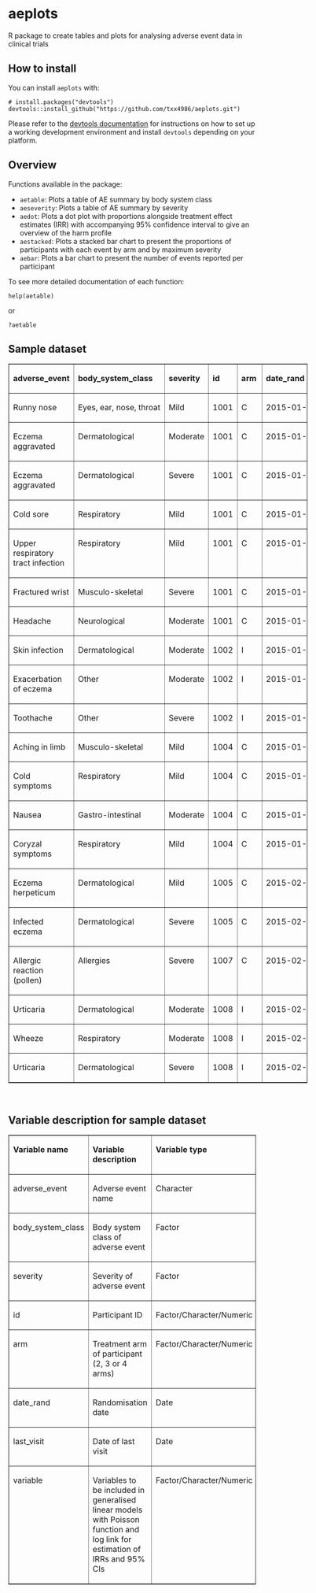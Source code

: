 # aeplots
R package to create tables and plots for analysing adverse event data in clinical trials

## How to install
You can install `aeplots` with:
```
# install.packages("devtools")
devtools::install_github("https://github.com/txx4986/aeplots.git")
```

Please refer to the [devtools documentation](https://www.r-project.org/nosvn/pandoc/devtools.html) for instructions on how to set up a working development environment and install `devtools` depending on your platform.

## Overview
Functions available in the package:

-   `aetable`: Plots a table of AE summary by body system class
-   `aeseverity`: Plots a table of AE summary by severity
-   `aedot`: Plots a dot plot with proportions alongside treatment effect estimates (IRR) with accompanying 95% confidence interval to give an overview of the harm profile
-   `aestacked`: Plots a stacked bar chart to present the proportions of participants with each event by arm and by maximum severity
-   `aebar`: Plots a bar chart to present the number of events reported per participant

To see more detailed documentation of each function:
```
help(aetable)
```
or
```
?aetable
```

## Sample dataset
<table style="width: 609px;" border="1" cellspacing="0" cellpadding="0">
<tbody>
<tr>
<td valign="top" width="84">
<p><strong>adverse_event</strong></p>
</td>
<td valign="top" nowrap="nowrap" width="123">
<p><strong>body_system_class</strong></p>
</td>
<td valign="top" width="61">
<p><strong>severity</strong></p>
</td>
<td valign="top" nowrap="nowrap" width="37">
<p><strong>id</strong></p>
</td>
<td valign="top" nowrap="nowrap" width="33">
<p><strong>arm</strong></p>
</td>
<td valign="top" nowrap="nowrap" width="81">
<p><strong>date_rand</strong></p>
</td>
<td valign="top" nowrap="nowrap" width="72">
<p><strong>last_visit</strong></p>
</td>
<td valign="top" width="58">
<p><strong>variable1</strong></p>
</td>
<td valign="top" width="58">
<p><strong>variable2</strong></p>
</td>
</tr>
<tr>
<td valign="top" width="84">
<p>Runny nose</p>
</td>
<td valign="top" nowrap="nowrap" width="123">
<p>Eyes, ear, nose, throat</p>
</td>
<td valign="top" width="61">
<p>Mild</p>
</td>
<td valign="top" nowrap="nowrap" width="37">
<p>1001</p>
</td>
<td valign="top" nowrap="nowrap" width="33">
<p>C</p>
</td>
<td valign="top" nowrap="nowrap" width="81">
<p>2015-01-15</p>
</td>
<td valign="top" nowrap="nowrap" width="72">
<p>2015-12-23</p>
</td>
<td valign="top" width="58">
<p>1</p>
</td>
<td valign="top" width="58">
<p>234</p>
</td>
</tr>
<tr>
<td valign="top" width="84">
<p>Eczema aggravated</p>
</td>
<td valign="top" nowrap="nowrap" width="123">
<p>Dermatological</p>
</td>
<td valign="top" width="61">
<p>Moderate</p>
</td>
<td valign="top" nowrap="nowrap" width="37">
<p>1001</p>
</td>
<td valign="top" nowrap="nowrap" width="33">
<p>C</p>
</td>
<td valign="top" nowrap="nowrap" width="81">
<p>2015-01-15</p>
</td>
<td valign="top" nowrap="nowrap" width="72">
<p>2015-12-23</p>
</td>
<td valign="top" width="58">
<p>1</p>
</td>
<td valign="top" width="58">
<p>234</p>
</td>
</tr>
<tr>
<td valign="top" width="84">
<p>Eczema aggravated</p>
</td>
<td valign="top" nowrap="nowrap" width="123">
<p>Dermatological</p>
</td>
<td valign="top" width="61">
<p>Severe</p>
</td>
<td valign="top" nowrap="nowrap" width="37">
<p>1001</p>
</td>
<td valign="top" nowrap="nowrap" width="33">
<p>C</p>
</td>
<td valign="top" nowrap="nowrap" width="81">
<p>2015-01-15</p>
</td>
<td valign="top" nowrap="nowrap" width="72">
<p>2015-12-23</p>
</td>
<td valign="top" width="58">
<p>1</p>
</td>
<td valign="top" width="58">
<p>234</p>
</td>
</tr>
<tr>
<td valign="top" width="84">
<p>Cold sore</p>
</td>
<td valign="top" nowrap="nowrap" width="123">
<p>Respiratory</p>
</td>
<td valign="top" width="61">
<p>Mild</p>
</td>
<td valign="top" nowrap="nowrap" width="37">
<p>1001</p>
</td>
<td valign="top" nowrap="nowrap" width="33">
<p>C</p>
</td>
<td valign="top" nowrap="nowrap" width="81">
<p>2015-01-15</p>
</td>
<td valign="top" nowrap="nowrap" width="72">
<p>2015-12-23</p>
</td>
<td valign="top" width="58">
<p>1</p>
</td>
<td valign="top" width="58">
<p>234</p>
</td>
</tr>
<tr>
<td valign="top" width="84">
<p>Upper respiratory tract infection</p>
</td>
<td valign="top" nowrap="nowrap" width="123">
<p>Respiratory</p>
</td>
<td valign="top" width="61">
<p>Mild</p>
</td>
<td valign="top" nowrap="nowrap" width="37">
<p>1001</p>
</td>
<td valign="top" nowrap="nowrap" width="33">
<p>C</p>
</td>
<td valign="top" nowrap="nowrap" width="81">
<p>2015-01-15</p>
</td>
<td valign="top" nowrap="nowrap" width="72">
<p>2015-12-23</p>
</td>
<td valign="top" width="58">
<p>1</p>
</td>
<td valign="top" width="58">
<p>234</p>
</td>
</tr>
<tr>
<td valign="top" width="84">
<p>Fractured wrist</p>
</td>
<td valign="top" nowrap="nowrap" width="123">
<p>Musculo-skeletal</p>
</td>
<td valign="top" width="61">
<p>Severe</p>
</td>
<td valign="top" nowrap="nowrap" width="37">
<p>1001</p>
</td>
<td valign="top" nowrap="nowrap" width="33">
<p>C</p>
</td>
<td valign="top" nowrap="nowrap" width="81">
<p>2015-01-15</p>
</td>
<td valign="top" nowrap="nowrap" width="72">
<p>2015-12-23</p>
</td>
<td valign="top" width="58">
<p>1</p>
</td>
<td valign="top" width="58">
<p>234</p>
</td>
</tr>
<tr>
<td valign="top" width="84">
<p>Headache</p>
</td>
<td valign="top" nowrap="nowrap" width="123">
<p>Neurological</p>
</td>
<td valign="top" width="61">
<p>Moderate</p>
</td>
<td valign="top" nowrap="nowrap" width="37">
<p>1001</p>
</td>
<td valign="top" nowrap="nowrap" width="33">
<p>C</p>
</td>
<td valign="top" nowrap="nowrap" width="81">
<p>2015-01-15</p>
</td>
<td valign="top" nowrap="nowrap" width="72">
<p>2015-12-23</p>
</td>
<td valign="top" width="58">
<p>1</p>
</td>
<td valign="top" width="58">
<p>234</p>
</td>
</tr>
<tr>
<td valign="top" width="84">
<p>Skin infection</p>
</td>
<td valign="top" nowrap="nowrap" width="123">
<p>Dermatological</p>
</td>
<td valign="top" width="61">
<p>Moderate</p>
</td>
<td valign="top" nowrap="nowrap" width="37">
<p>1002</p>
</td>
<td valign="top" nowrap="nowrap" width="33">
<p>I</p>
</td>
<td valign="top" nowrap="nowrap" width="81">
<p>2015-01-15</p>
</td>
<td valign="top" nowrap="nowrap" width="72">
<p>2015-12-22</p>
</td>
<td valign="top" width="58">
<p>0</p>
</td>
<td valign="top" width="58">
<p>789</p>
</td>
</tr>
<tr>
<td valign="top" width="84">
<p>Exacerbation of eczema</p>
</td>
<td valign="top" nowrap="nowrap" width="123">
<p>Other</p>
</td>
<td valign="top" width="61">
<p>Moderate</p>
</td>
<td valign="top" nowrap="nowrap" width="37">
<p>1002</p>
</td>
<td valign="top" nowrap="nowrap" width="33">
<p>I</p>
</td>
<td valign="top" nowrap="nowrap" width="81">
<p>2015-01-15</p>
</td>
<td valign="top" nowrap="nowrap" width="72">
<p>2015-12-22</p>
</td>
<td valign="top" width="58">
<p>0</p>
</td>
<td valign="top" width="58">
<p>789</p>
</td>
</tr>
<tr>
<td valign="top" width="84">
<p>Toothache</p>
</td>
<td valign="top" nowrap="nowrap" width="123">
<p>Other</p>
</td>
<td valign="top" width="61">
<p>Severe</p>
</td>
<td valign="top" nowrap="nowrap" width="37">
<p>1002</p>
</td>
<td valign="top" nowrap="nowrap" width="33">
<p>I</p>
</td>
<td valign="top" nowrap="nowrap" width="81">
<p>2015-01-15</p>
</td>
<td valign="top" nowrap="nowrap" width="72">
<p>2015-12-22</p>
</td>
<td valign="top" width="58">
<p>0</p>
</td>
<td valign="top" width="58">
<p>789</p>
</td>
</tr>
<tr>
<td valign="top" width="84">
<p>Aching in limb</p>
</td>
<td valign="top" nowrap="nowrap" width="123">
<p>Musculo-skeletal</p>
</td>
<td valign="top" width="61">
<p>Mild</p>
</td>
<td valign="top" nowrap="nowrap" width="37">
<p>1004</p>
</td>
<td valign="top" nowrap="nowrap" width="33">
<p>C</p>
</td>
<td valign="top" nowrap="nowrap" width="81">
<p>2015-01-16</p>
</td>
<td valign="top" nowrap="nowrap" width="72">
<p>2015-12-14</p>
</td>
<td valign="top" width="58">
<p>0</p>
</td>
<td valign="top" width="58">
<p>456</p>
</td>
</tr>
<tr>
<td valign="top" width="84">
<p>Cold symptoms</p>
</td>
<td valign="top" nowrap="nowrap" width="123">
<p>Respiratory</p>
</td>
<td valign="top" width="61">
<p>Mild</p>
</td>
<td valign="top" nowrap="nowrap" width="37">
<p>1004</p>
</td>
<td valign="top" nowrap="nowrap" width="33">
<p>C</p>
</td>
<td valign="top" nowrap="nowrap" width="81">
<p>2015-01-16</p>
</td>
<td valign="top" nowrap="nowrap" width="72">
<p>2015-12-14</p>
</td>
<td valign="top" width="58">
<p>0</p>
</td>
<td valign="top" width="58">
<p>456</p>
</td>
</tr>
<tr>
<td valign="top" width="84">
<p>Nausea</p>
</td>
<td valign="top" nowrap="nowrap" width="123">
<p>Gastro-intestinal</p>
</td>
<td valign="top" width="61">
<p>Moderate</p>
</td>
<td valign="top" nowrap="nowrap" width="37">
<p>1004</p>
</td>
<td valign="top" nowrap="nowrap" width="33">
<p>C</p>
</td>
<td valign="top" nowrap="nowrap" width="81">
<p>2015-01-16</p>
</td>
<td valign="top" nowrap="nowrap" width="72">
<p>2015-12-14</p>
</td>
<td valign="top" width="58">
<p>0</p>
</td>
<td valign="top" width="58">
<p>456</p>
</td>
</tr>
<tr>
<td valign="top" width="84">
<p>Coryzal symptoms</p>
</td>
<td valign="top" nowrap="nowrap" width="123">
<p>Respiratory</p>
</td>
<td valign="top" width="61">
<p>Mild</p>
</td>
<td valign="top" nowrap="nowrap" width="37">
<p>1004</p>
</td>
<td valign="top" nowrap="nowrap" width="33">
<p>C</p>
</td>
<td valign="top" nowrap="nowrap" width="81">
<p>2015-01-16</p>
</td>
<td valign="top" nowrap="nowrap" width="72">
<p>2015-12-14</p>
</td>
<td valign="top" width="58">
<p>0</p>
</td>
<td valign="top" width="58">
<p>456</p>
</td>
</tr>
<tr>
<td valign="top" width="84">
<p>Eczema herpeticum</p>
</td>
<td valign="top" nowrap="nowrap" width="123">
<p>Dermatological</p>
</td>
<td valign="top" width="61">
<p>Mild</p>
</td>
<td valign="top" nowrap="nowrap" width="37">
<p>1005</p>
</td>
<td valign="top" nowrap="nowrap" width="33">
<p>C</p>
</td>
<td valign="top" nowrap="nowrap" width="81">
<p>2015-02-18</p>
</td>
<td valign="top" nowrap="nowrap" width="72">
<p>2016-01-20</p>
</td>
<td valign="top" width="58">
<p>1</p>
</td>
<td valign="top" width="58">
<p>999</p>
</td>
</tr>
<tr>
<td valign="top" width="84">
<p>Infected eczema</p>
</td>
<td valign="top" nowrap="nowrap" width="123">
<p>Dermatological</p>
</td>
<td valign="top" width="61">
<p>Severe</p>
</td>
<td valign="top" nowrap="nowrap" width="37">
<p>1005</p>
</td>
<td valign="top" nowrap="nowrap" width="33">
<p>C</p>
</td>
<td valign="top" nowrap="nowrap" width="81">
<p>2015-02-18</p>
</td>
<td valign="top" nowrap="nowrap" width="72">
<p>2016-01-20</p>
</td>
<td valign="top" width="58">
<p>1</p>
</td>
<td valign="top" width="58">
<p>999</p>
</td>
</tr>
<tr>
<td valign="top" width="84">
<p>Allergic reaction (pollen)</p>
</td>
<td valign="top" nowrap="nowrap" width="123">
<p>Allergies</p>
</td>
<td valign="top" width="61">
<p>Severe</p>
</td>
<td valign="top" nowrap="nowrap" width="37">
<p>1007</p>
</td>
<td valign="top" nowrap="nowrap" width="33">
<p>C</p>
</td>
<td valign="top" nowrap="nowrap" width="81">
<p>2015-02-12</p>
</td>
<td valign="top" nowrap="nowrap" width="72">
<p>2016-01-18</p>
</td>
<td valign="top" width="58">
<p>0</p>
</td>
<td valign="top" width="58">
<p>101</p>
</td>
</tr>
<tr>
<td valign="top" width="84">
<p>Urticaria</p>
</td>
<td valign="top" nowrap="nowrap" width="123">
<p>Dermatological</p>
</td>
<td valign="top" width="61">
<p>Moderate</p>
</td>
<td valign="top" nowrap="nowrap" width="37">
<p>1008</p>
</td>
<td valign="top" nowrap="nowrap" width="33">
<p>I</p>
</td>
<td valign="top" nowrap="nowrap" width="81">
<p>2015-02-06</p>
</td>
<td valign="top" nowrap="nowrap" width="72">
<p>2016-01-04</p>
</td>
<td valign="top" width="58">
<p>1</p>
</td>
<td valign="top" width="58">
<p>567</p>
</td>
</tr>
<tr>
<td valign="top" width="84">
<p>Wheeze</p>
</td>
<td valign="top" nowrap="nowrap" width="123">
<p>Respiratory</p>
</td>
<td valign="top" width="61">
<p>Moderate</p>
</td>
<td valign="top" nowrap="nowrap" width="37">
<p>1008</p>
</td>
<td valign="top" nowrap="nowrap" width="33">
<p>I</p>
</td>
<td valign="top" nowrap="nowrap" width="81">
<p>2015-02-06</p>
</td>
<td valign="top" nowrap="nowrap" width="72">
<p>2016-01-04</p>
</td>
<td valign="top" width="58">
<p>1</p>
</td>
<td valign="top" width="58">
<p>567</p>
</td>
</tr>
<tr>
<td valign="top" width="84">
<p>Urticaria</p>
</td>
<td valign="top" nowrap="nowrap" width="123">
<p>Dermatological</p>
</td>
<td valign="top" width="61">
<p>Severe</p>
</td>
<td valign="top" nowrap="nowrap" width="37">
<p>1008</p>
</td>
<td valign="top" nowrap="nowrap" width="33">
<p>I</p>
</td>
<td valign="top" nowrap="nowrap" width="81">
<p>2015-02-06</p>
</td>
<td valign="top" nowrap="nowrap" width="72">
<p>2016-01-04</p>
</td>
<td valign="top" width="58">
<p>1</p>
</td>
<td valign="top" width="58">
<p>567</p>
</td>
</tr>
</tbody>
</table>
<p>&nbsp;</p>

## Variable description for sample dataset
<table border="1" cellspacing="0" cellpadding="0">
<tbody>
<tr>
<td valign="top" width="121">
<p><strong>Variable name</strong></p>
</td>
<td valign="top" width="400">
<p><strong>Variable description</strong></p>
</td>
<td valign="top" width="237">
<p><strong>Variable type</strong></p>
</td>
</tr>
<tr>
<td valign="top" width="121">
<p>adverse_event</p>
</td>
<td valign="top" width="400">
<p>Adverse event name</p>
</td>
<td valign="top" width="237">
<p>Character</p>
</td>
</tr>
<tr>
<td valign="top" width="121">
<p>body_system_class</p>
</td>
<td valign="top" width="400">
<p>Body system class of adverse event</p>
</td>
<td valign="top" width="237">
<p>Factor</p>
</td>
</tr>
<tr>
<td valign="top" width="121">
<p>severity</p>
</td>
<td valign="top" width="400">
<p>Severity of adverse event</p>
</td>
<td valign="top" width="237">
<p>Factor</p>
</td>
</tr>
<tr>
<td valign="top" width="121">
<p>id</p>
</td>
<td valign="top" width="400">
<p>Participant ID</p>
</td>
<td valign="top" width="237">
<p>Factor/Character/Numeric</p>
</td>
</tr>
<tr>
<td valign="top" width="121">
<p>arm</p>
</td>
<td valign="top" width="400">
<p>Treatment arm of participant (2, 3 or 4 arms)</p>
</td>
<td valign="top" width="237">
<p>Factor/Character/Numeric</p>
</td>
</tr>
<tr>
<td valign="top" width="121">
<p>date_rand</p>
</td>
<td valign="top" width="400">
<p>Randomisation date</p>
</td>
<td valign="top" width="237">
<p>Date</p>
</td>
</tr>
<tr>
<td valign="top" width="121">
<p>last_visit</p>
</td>
<td valign="top" width="400">
<p>Date of last visit</p>
</td>
<td valign="top" width="237">
<p>Date</p>
</td>
</tr>
<tr>
<td valign="top" width="121">
<p>variable</p>
</td>
<td valign="top" width="400">
<p>Variables to be included in generalised linear models with Poisson function and log link for estimation of IRRs and 95% CIs</p>
</td>
<td valign="top" width="237">
<p>Factor/Character/Numeric</p>
</td>
</tr>
</tbody>
</table>
